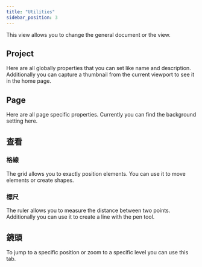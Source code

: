 ```yaml
---
title: "Utilities"
sidebar_position: 3
---
```


This view allows you to change the general document or the view.

## Project

Here are all globally properties that you can set like name and description. Additionally you can capture a thumbnail from the current viewport to see it in the home page.

## Page

Here are all page specific properties. Currently you can find the background setting here.

## 查看

### 格線

The grid allows you to exactly position elements. You can use it to move elements or create shapes.

### 標尺

The ruler allows you to measure the distance between two points. Additionally you can use it to create a line with the pen tool.

## 鏡頭

To jump to a specific position or zoom to a specific level you can use this tab.
